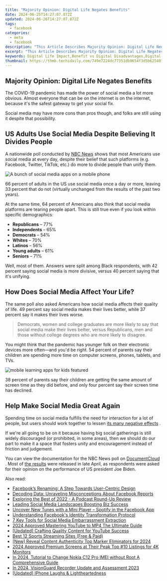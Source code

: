 ```yaml
---
title: "Majority Opinion: Digital Life Negates Benefits"
date: 2024-06-25T14:27:07.872Z
updated: 2024-06-26T14:27:07.872Z
tags:
  - facebook
categories:
  - meta
  - facebook
description: "This Article Describes Majority Opinion: Digital Life Negates Benefits"
excerpt: "This Article Describes Majority Opinion: Digital Life Negates Benefits"
keywords: Digital Life Impact,Benefit vs Digital Disadvantages,Digital Life Trade-Offs,Negative Effects of Digitalization,Digital Life Drawbacks,Overcome Digital Challenges,Digital Life Adaptation Strategies
thumbnail: https://thmb.techidaily.com/749e7224dc77351db9654f3d5b625401a4538e3e09d897a36274e3de6aadbd39.jpg
---
```


## Majority Opinion: Digital Life Negates Benefits

 The COVID-19 pandemic has made the power of social media a lot more obvious. Almost everyone that can be on the internet is on the internet, because it's the safest gateway to get your social fix.

 Social media may have more cons than pros though, and folks are still using it despite that possibility.

## US Adults Use Social Media Despite Believing It Divides People

 A nationwide poll conducted by [NBC News](https://www.nbcnews.com/politics/meet-the-press/poll-nearly-two-thirds-americans-say-social-media-platforms-are-n1266773) shows that most Americans use social media at every day, despite their belief that such platforms (e.g. Facebook, Twitter, TikTok, etc.) do more to divide people than unify them.

![A bunch of social media apps on a mobile phone](https://static1.makeuseofimages.com/wordpress/wp-content/uploads/2021/03/social-media-apps-on-phone.png)

 66 percent of adults in the US use social media once a day or more, leaving 33 percent that do not (virtually unchanged from the results of the past two years).

 At the same time, 64 percent of Americans also think that social media platforms are tearing people apart. This is still true even if you look within specific demographics:

* **Republicans** – 77%
* **Independents** – 65%
* **Democrats** – 54%
* **Whites** – 70%
* **Latinos** – 56%
* **Young adults** – 61%
* **Seniors** – 71%

 Well, most of them. Answers were split among Black respondents, with 42 percent saying social media is more divisive, versus 40 percent saying that it's unifying.

## How Does Social Media Affect Your Life?

 The same poll also asked Americans how social media affects their quality of life. 49 percent say social media makes their lives better, while 37 percent say it makes their lives worse.

> Democrats, women and college graduates are more likely to say that social media make their lives better, versus Republicans, men and those without college degrees who are more likely to disagree.

 You might think that the pandemic has younger folk on their electronic devices more often—and you'd be right. 54 percent of parents say their children are spending more time on computer screens, phones, tablets, and TVs.

![mobile learning apps for kids featured](https://static1.makeuseofimages.com/wordpress/wp-content/uploads/2021/05/android-learning-kid-tablet.jpg)

 38 percent of parents say their children are getting the same amount of screen time as they did before, and only four percent say their screen time has declined.

## Help Make Social Media Great Again

 Spending time on social media fulfills the need for interaction for a lot of people, but users should work together to lessen [its many negative effects](https://www.makeuseof.com/tag/negative-effects-social-media/) .

 If we're all going to be on it because having big social gatherings is still widely discouraged (or prohibited, in some areas), then we should do our part to make it a space that fosters unity and encouragement instead of friction and judgement.

 You can view the documentation for the NBC News poll on [DocumentCloud](https://www.documentcloud.org/documents/20701409-210098-nbc-news-april-poll) . Most of [the results](https://www.nbcnews.com/politics/meet-the-press/poll-100-days-biden-s-approval-remains-strong-can-honeymoon-n1265199) were released in late April, as respondents were asked for their opinion on the performance of US president Joe Biden.


<ins class="adsbygoogle"
     style="display:block"
     data-ad-format="autorelaxed"
     data-ad-client="ca-pub-7571918770474297"
     data-ad-slot="1223367746"></ins>



<ins class="adsbygoogle"
     style="display:block"
     data-ad-client="ca-pub-7571918770474297"
     data-ad-slot="8358498916"
     data-ad-format="auto"
     data-full-width-responsive="true"></ins>

<span class="atpl-alsoreadstyle">Also read:</span>
<div><ul>
<li><a href="https://facebook.techidaily.com/facebooks-renaming-a-step-towards-user-centric-design/"><u>Facebook’s Renaming: A Step Towards User-Centric Design</u></a></li>
<li><a href="https://facebook.techidaily.com/decoding-data-unraveling-misconceptions-about-facebook-reports/"><u>Decoding Data: Unraveling Misconceptions About Facebook Reports</u></a></li>
<li><a href="https://facebook.techidaily.com/exploring-the-best-of-2022-a-podcast-round-up-review/"><u>Exploring the Best of 2022 - A Podcast Round-Up Review</u></a></li>
<li><a href="https://facebook.techidaily.com/leading-social-media-landscapes-boosting-biz-success/"><u>Leading Social Media Landscapes Boosting Biz Success</u></a></li>
<li><a href="https://facebook.techidaily.com/uncover-new-tunes-with-a-mini-player-spotify-in-the-facebook-app/"><u>Uncover New Tunes with a Mini Player – Spotify in the Facebook App</u></a></li>
<li><a href="https://facebook.techidaily.com/understanding-facebooks-identity-transformation-protocol/"><u>Understanding Facebook's Identity Transformation Protocol</u></a></li>
<li><a href="https://facebook.techidaily.com/7-key-tools-for-social-media-embarrassment-extraction/"><u>7 Key Tools for Social Media Embarrassment Extraction</u></a></li>
<li><a href="https://extra-support.techidaily.com/2024-approved-mastering-youtube-to-mp4-the-ultimate-guide/"><u>2024 Approved  Mastering YouTube to MP4  The Ultimate Guide</u></a></li>
<li><a href="https://vimeo-videos.techidaily.com/updated-crafting-quality-content-for-youtube-success/"><u>[Updated] Crafting Quality Content for YouTube Success</u></a></li>
<li><a href="https://ai-live-streaming.techidaily.com/best-12-sports-streaming-sites-free-and-paid/"><u>Best 12 Sports Streaming Sites (Free & Paid)</u></a></li>
<li><a href="https://tiktok-clips.techidaily.com/new-reveal-content-authenticity-top-marker-eliminators-for-2024/"><u>[New] Reveal Content Authenticity  Top Marker Eliminators for 2024</u></a></li>
<li><a href="https://some-guidance.techidaily.com/2024-approved-premium-screens-at-their-peak-top-10-listings-for-4k-monitors/"><u>2024 Approved  Premium Screens at Their Peak  Top #10 Listings for 4K Monitors</u></a></li>
<li><a href="https://sim-unlock.techidaily.com/in-2024-tutorial-to-change-nokia-c12-pro-imei-without-root-a-comprehensive-guide-by-drfone-android/"><u>In 2024, Tutorial to Change Nokia C12 Pro IMEI without Root A Comprehensive Guide</u></a></li>
<li><a href="https://desktop-recording.techidaily.com/in-2024-visionguard-recorder-update-and-assessment-2023/"><u>In 2024, VisionGuard Recorder Update and Assessment 2023</u></a></li>
<li><a href="https://some-skills.techidaily.com/updated-iphone-laughs-and-lightheartedness/"><u>[Updated] IPhone Laughs & Lightheartedness</u></a></li>
</ul></div>
